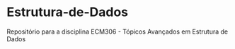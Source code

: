 # Estrutura-de-Dados
Repositório para a disciplina ECM306 - Tópicos Avançados em Estrutura de Dados
